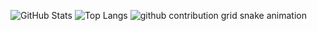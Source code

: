 
![GitHub Stats](https://github-readme-stats.vercel.app/api?username=glauberperez&theme=chartreuse-dark&show_icons=true)
![Top Langs](https://github-readme-stats.vercel.app/api/top-langs/?username=glauberperez&layout=compact&theme=chartreuse-dark)
![github contribution grid snake animation](https://raw.githubusercontent.com/glauberperez/glauberperez/output/github-contribution-grid-snake.svg)
